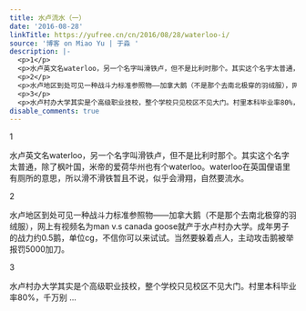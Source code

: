 ```yaml
---
title: 水卢流水（一）
date: '2016-08-28'
linkTitle: https://yufree.cn/cn/2016/08/28/waterloo-i/
source: '博客 on Miao Yu | 于淼 '
description: |-
  <p>1</p>
  <p>水卢英文名waterloo，另一个名字叫滑铁卢，但不是比利时那个。其实这个名字太普通，除了枫叶国，米帝的爱荷华州也有个waterloo。waterloo在英国俚语里有厕所的意思，所以滑不滑铁暂且不说，似乎会滑翔，自然要流水。</p>
  <p>2</p>
  <p>水卢地区到处可见一种战斗力标准参照物——加拿大鹅（不是那个去南北极穿的羽绒服），网上有视频名为man v.s canada goose就产于水卢村办大学。成年男子的战力约0.5鹅，单位cg，不信你可以来试试。当然要躲着点人，主动攻击鹅被举报罚5000加刀。</p>
  <p>3</p>
  <p>水卢村办大学其实是个高级职业技校，整个学校只见校区不见大门。村里本科毕业率80%，千万别 ...
disable_comments: true
---
```

<p>1</p>
<p>水卢英文名waterloo，另一个名字叫滑铁卢，但不是比利时那个。其实这个名字太普通，除了枫叶国，米帝的爱荷华州也有个waterloo。waterloo在英国俚语里有厕所的意思，所以滑不滑铁暂且不说，似乎会滑翔，自然要流水。</p>
<p>2</p>
<p>水卢地区到处可见一种战斗力标准参照物——加拿大鹅（不是那个去南北极穿的羽绒服），网上有视频名为man v.s canada goose就产于水卢村办大学。成年男子的战力约0.5鹅，单位cg，不信你可以来试试。当然要躲着点人，主动攻击鹅被举报罚5000加刀。</p>
<p>3</p>
<p>水卢村办大学其实是个高级职业技校，整个学校只见校区不见大门。村里本科毕业率80%，千万别 ...